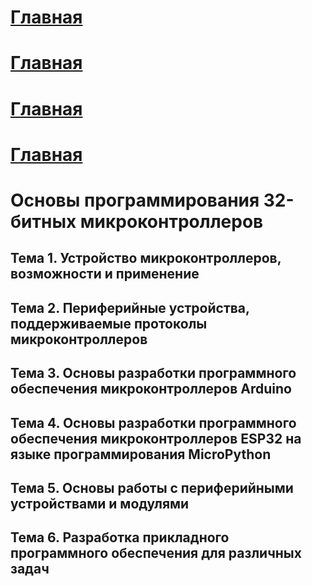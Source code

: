 # [Главная]()
# [Главная](/)
# [Главная](./)
# [Главная](readme)

# Основы программирования 32-битных микроконтроллеров

## Тема 1. Устройство микроконтроллеров, возможности и применение

## Тема 2. Периферийные устройства, поддерживаемые протоколы микроконтроллеров

## Тема 3. Основы разработки программного обеспечения микроконтроллеров Arduino

## Тема 4. Основы разработки программного обеспечения микроконтроллеров ESP32 на языке программирования MicroPython

## Тема 5. Основы работы с периферийными устройствами и модулями

## Тема 6. Разработка прикладного программного обеспечения для различных задач
